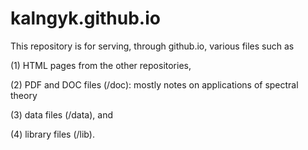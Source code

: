 # kalngyk.github.io

This repository is for serving, through github.io, various files such as

(1) HTML pages from the other repositories, 

(2) PDF and DOC files (/doc): mostly notes on applications of spectral theory

(3) data files (/data), and

(4) library files (/lib).


